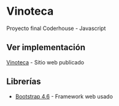 # Vinoteca
Proyecto final Coderhouse - Javascript

## Ver implementación
[Vinoteca](https://dgfedon.github.io/Vinoteca/) - Sitio web publicado

## Librerías
* [Bootstrap 4.6](https://getbootstrap.com/docs/4.6/getting-started/introduction/) - Framework web usado

